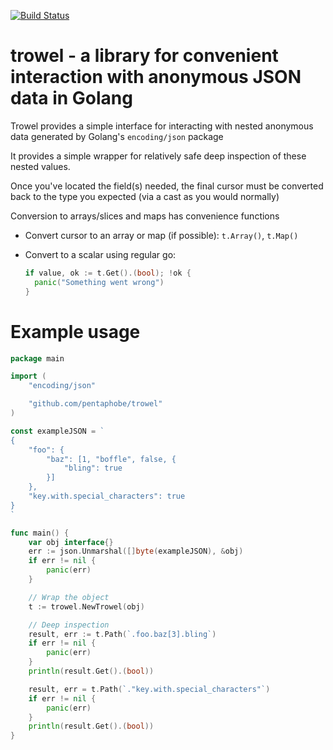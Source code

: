 [![Build Status](https://travis-ci.com/pentaphobe/trowel.svg?branch=master)](https://travis-ci.com/pentaphobe/trowel)
# trowel - a library for convenient interaction with anonymous JSON data in Golang

Trowel provides a simple interface for interacting with nested anonymous data
generated by Golang's `encoding/json` package

It provides a simple wrapper for relatively safe deep inspection of these nested values.

Once you've located the field(s) needed, the final cursor must be converted back
to the type you expected (via a cast as you would normally)

Conversion to arrays/slices and maps has convenience functions

- Convert cursor to an array or map (if possible): `t.Array()`, `t.Map()`
- Convert to a scalar using regular go:

    ```go
    if value, ok := t.Get().(bool); !ok {
      panic("Something went wrong")
    }
    ```



# Example usage

```go
package main

import (
	"encoding/json"

	"github.com/pentaphobe/trowel"
)

const exampleJSON = `
{
	"foo": {
		"baz": [1, "boffle", false, {
			"bling": true
		}]
	},
	"key.with.special_characters": true
}
`

func main() {
	var obj interface{}
	err := json.Unmarshal([]byte(exampleJSON), &obj)
	if err != nil {
		panic(err)
	}

	// Wrap the object
	t := trowel.NewTrowel(obj)

	// Deep inspection
	result, err := t.Path(`.foo.baz[3].bling`)
	if err != nil {
		panic(err)
	}
	println(result.Get().(bool))

	result, err = t.Path(`."key.with.special_characters"`)
	if err != nil {
		panic(err)
	}
	println(result.Get().(bool))
}
```

